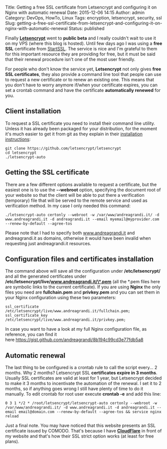 Title: Getting a free SSL certificate from Letsencrypt and configuring it on Nginx with automatic renewal
Date: 2015-12-06 14:15
Author: admin
Category: DevOps, HowTo, Linux
Tags: encryption, letsencrypt, security, ssl
Slug: getting-a-free-ssl-certificate-from-letsencrypt-and-configuring-it-on-nginx-with-automatic-renewal
Status: published

Finally **[Letsencrypt](https://letsencrypt.org/)** went to **public
beta** and I really couldn't wait to use it on my VPS (where this blog
is hosted). Until few days ago I was using a **free SSL** certificate
from [StartSSL](https://www.startssl.com/). The service is nice and I'm
grateful to them for this important resource they are providing for
free, but it must be said that their renewal procedure isn't one of the
most user friendly.

For people who don't know the service yet, **Letsencrypt** not only
gives **free SSL certificates**, they also provide a command line tool
that people can use to request a new certificate or to renew an existing
one. This means that you don't have to worry anymore if/when your
certificate expires, you can set a crontab command and have the
certificate **automatically renewed** for you.

Client installation
-------------------

To request a SSL certificate you need to install their command line
utility. Unless it has already been packaged for your distribution, for
the moment it's much easier to get it from git as they explain in their
[installation
instructions](https://letsencrypt.readthedocs.org/en/latest/using.html#installation):

``` {.lang:sh .decode:true}
git clone https://github.com/letsencrypt/letsencrypt
cd letsencrypt
./letsencrypt-auto
```

Getting the SSL certificate
---------------------------

There are a few different options available to request a certificate,
but the easiest one is to use the **--webroot** option, specifying the
document root of your website so that the client will be able to put
there a verification (temporary) file that will be served to the remote
service and used as verification method. In my case I only needed this
command:

``` {.lang:sh .decode:true}
./letsencrypt-auto certonly --webroot -w /var/www/andreagrandi.it/ -d www.andreagrandi.it -d andreagrandi.it --email myemail@myprovider.com --renew-by-default --agree-tos
```

Please note that I had to specify both www.andreagrandi.it and
andreagrandi.it as domains, otherwise it would have been invalid when
requesting just andreagrandi.it resources.

Configuration files and certificates installation
-------------------------------------------------

The command above will save all the configuration under
**/etc/letsencrypt/** and all the generated certificates under
**/etc/letsencrypt/live/www.andreagrandi.it/\*.pem** (all the \*.pem
files here are symbolic links to the current certificate). If you are
using **Nginx** the only files you need are **fullchain.pem** and
**privkey.pem** and you can set them in your Nginx configuration using
these two parameters:

``` {.lang:default .decode:true}
ssl_certificate /etc/letsencrypt/live/www.andreagrandi.it/fullchain.pem;
ssl_certificate_key /etc/letsencrypt/live/www.andreagrandi.it/privkey.pem;
```

In case you want to have a look at my full Nginx configuration file, as
reference, you can find it
here <https://gist.github.com/andreagrandi/8b194c99cd3e77fdb5a8>

Automatic renewal
-----------------

The last thing to be configured is a crontab rule to call the script
every... 2 months. Why 2 months? Letsencrypt SSL **certificates expire
in 3 months**. Usually SSL certificates are valid at least for 1 year,
but Letsencrypt decided to make it 3 months to incentivate the
automation of the renewal. I set it to 2 months, so if anything goes
wrong I still have plenty of time to do it manually. To edit crontab for
root user execute **crontab -e** and add this line:

``` {.lang:default .decode:true}
0 3 1 */2 * /root/letsencrypt/letsencrypt-auto certonly --webroot -w /var/www/andreagrandi.it/ -d www.andreagrandi.it -d andreagrandi.it --email email@domain.com --renew-by-default --agree-tos && service nginx reload
```

Just a final note. You may have noticed that this website presents an
SSL certificate issued by COMODO. That's because I have
**[CloudFlare](https://www.cloudflare.com/)** in front of my website and
that's how their SSL strict option works (at least for free plans).

 
